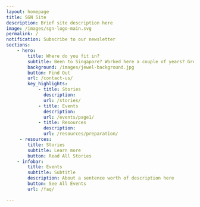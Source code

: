 ```yaml
---
layout: homepage
title: SGN Site
description: Brief site description here
image: /images/sgn-logo-main.svg
permalink: /
notification: Subscribe to our newsletter
sections:
    - hero:
        title: Where do you fit in?
        subtitle: Been to Singapore? Worked here a couple of years? Grew up here? Join us as we build a network to connect individuals around the globe who share experiences of Singapore in one way or another. 
        background: /images/jewel-background.jpg
        button: Find Out
        url: /contact-us/
        key_highlights:
            - title: Stories
              description: 
              url: /stories/
            - title: Events
              description: 
              url: /events/page1/
            - title: Resources
              description: 
              url: /resources/preparation/
     - resources:
        title: Stories
        subtitle: Learn more
        button: Read All Stories
    - infobar:
        title: Events
        subtitle: Subtitle
        description: About a sentence worth of description here
        button: See All Events
        url: /faq/

---
```

